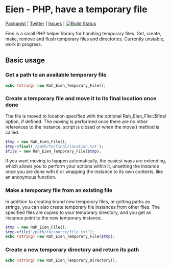 Eien - PHP, have a temporary file
====

[Packagist](https://packagist.org/packages/rah/eien) | [Twitter](http://twitter.com/gocom) | [Issues](https://github.com/gocom/eien/issues) | [![Build Status](https://travis-ci.org/gocom/eien.png?branch=master)](https://travis-ci.org/gocom/eien)

Eien is a small PHP helper library for handling temporary files. Get, create, make, remove and flush temporary files and directories. Currently unstable, work in progress.

Basic usage
----

### Get a path to an available temporary file

```php
echo (string) new Rah_Eien_Temporary_File();
```

### Create a temporary file and move it to its final location once done

The file is moved to location specified with the optional Rah_Eien_File::$final option, if defined. The moving is performed once there are no other references to the instance, script is closed or when the move() method is called.

```php
$tmp = new Rah_Eien_File();
$tmp->final('/path/to/final/location.txt');
$file = new Rah_Eien_Temporary_File($tmp);
```

If you want moving to happen automatically, the easiest ways are extending, which allows you to perform your actions within it, unsetting the instance once you are done with it or wrapping the instance to its own contexts, like an anonymous function.

### Make a temporary file from an existing file

In addition to creating brand new temporary files, or getting paths as strings, you can also create temporary file instances from other files. The specified files are copied to your temporary directory, and you get an instance point to the new temporary instance.

```php
$tmp = new Rah_Eien_File();
$tmp->file('/path/to/source/file.txt');
echo (string) new Rah_Eien_Temporary_File($tmp);
```

### Create a new temporary directory and return its path

```php
echo (string) new Rah_Eien_Temporary_Directory();
```